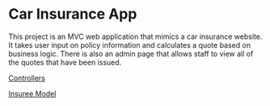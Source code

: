 <h1>Car Insurance App</h1>
<p>This project is an MVC web application that mimics a car insurance website. 
It takes user  input on policy information and calculates a quote based on business logic.
There is also an admin page that allows staff to view all of the quotes that have been issued.
</p>


<a href="https://github.com/SloneBone/C_Sharp_Projects/tree/main/CarInsurance/CarInsurance/Controllers">Controllers</a>

<a href="https://github.com/SloneBone/C_Sharp_Projects/blob/main/CarInsurance/CarInsurance/Models/Insuree.cs">Insuree Model</a>
